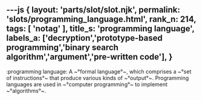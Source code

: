 ---js
{
  layout: 'parts/slot/slot.njk',
  permalink: 'slots/programming_language.html',
  rank_n: 214,
  tags: [ 'notag' ],
  title_s: 'programming language',
  labels_a: ['decryption','prototype-based programming','binary search algorithm','argument','pre-written code'],
}
---
:programming language:
A ~°formal language°~, which comprises a ~°set of instructions°~ that produce various kinds of ~°output°~. Programming languages are used in ~°computer programming°~ to implement ~°algorithms°~.
